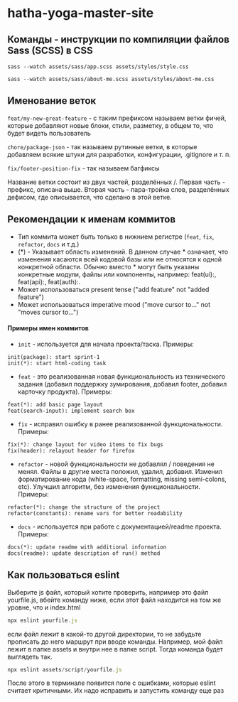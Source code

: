 # hatha-yoga-master-site

## Команды - инструкции по компиляции файлов Sass (SCSS) в CSS

```
sass --watch assets/sass/app.scss assets/styles/style.css

sass --watch assets/sass/about-me.scss assets/styles/about-me.css
```

## Именование веток

`feat/my-new-great-feature` - с таким префиксом называем ветки фичей, которые добавляют новые блоки, стили, разметку, в общем то, что будет видеть пользователь

`chore/package-json` - так называем рутинные ветки, в которые добавляем всякие штуки для разработки, конфигурации, .gitignore и т. п.

`fix/footer-position-fix` - так называем багфиксы

Название ветки состоит из двух частей, разделённых /. Первая часть - префикс, описана выше. Вторая часть - пара-тройка слов, разделённых дефисом, где описывается, что сделано в этой ветке.

## Рекомендации к именам коммитов

- Тип коммита может быть только в нижнием регистре (`feat`, `fix`, `refactor`, `docs` и т.д.)
- (\*) - Указывает область изменений.
  В данном случае \* означает, что изменения касаются всей кодовой базы или не относятся к одной конкретной области.
  Обычно вместо \* могут быть указаны конкретные модули, файлы или компоненты, например: feat(ui):, feat(api):, feat(auth):.
- Может использоваться present tense ("add feature" not "added feature")
- Может использоваться imperative mood ("move cursor to..." not "moves cursor to...")

#### Примеры имен коммитов

- `init` - используется для начала проекта/таска. Примеры:

```
init(package): start sprint-1
init(*): start html-coding task
```

- `feat` - это реализованная новая функциональность из технического задания (добавил поддержку зумирования, добавил footer, добавил карточку продукта). Примеры:

```
feat(*): add basic page layout
feat(search-input): implement search box
```

- `fix` - исправил ошибку в ранее реализованной функциональности. Примеры:

```
fix(*): change layout for video items to fix bugs
fix(header): relayout header for firefox
```

- `refactor` - новой функциональности не добавлял / поведения не менял. Файлы в другие места положил, удалил, добавил. Изменил форматирование кода (white-space, formatting, missing semi-colons, etc). Улучшил алгоритм, без изменения функциональности. Примеры:

```
refactor(*): change the structure of the project
refactor(constants): rename vars for better readability
```

- `docs` - используется при работе с документацией/readme проекта. Примеры:

```
docs(*): update readme with additional information
docs(readme): update description of run() method
```

## Как пользоваться eslint

Выберите js файл, который хотите проверить, например это файл yourfile.js, вбейте команду ниже, если этот файл находится на том же уровне, что и index.html

```jsx
npx eslint yourfile.js
```

если файл лежит в какой-то другой директории, то не забудьте прописать до него маршрут при вводе команды. Например, мой файл лежит в папке assets и внутри нее в папке script. Тогда команда будет выглядеть так.

```jsx
npx eslint assets/script/yourfile.js
```

После этого в терминале появится поле с ошибками, которые eslint считает критичными. Их надо исправить и запустить команду еще раз
